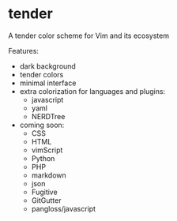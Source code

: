 tender
======

A tender color scheme for Vim and its ecosystem

Features:

- dark background
- tender colors
- minimal interface
- extra colorization for languages and plugins:
  - javascript
  - yaml
  - NERDTree
- coming soon:
  - CSS
  - HTML
  - vimScript
  - Python
  - PHP
  - markdown
  - json
  - Fugitive
  - GitGutter
  - pangloss/javascript
